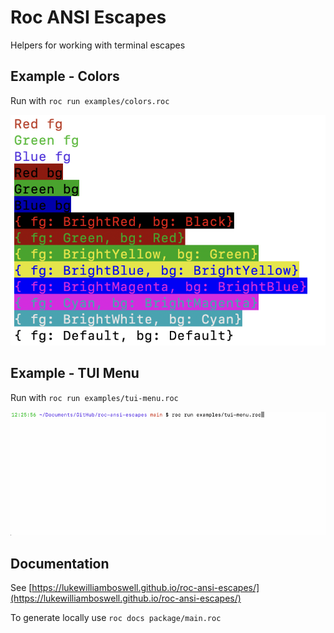 # Roc ANSI Escapes

Helpers for working with terminal escapes

## Example - Colors

Run with `roc run examples/colors.roc`

![example output showing colors](examples/colors.png)

## Example - TUI Menu

Run with `roc run examples/tui-menu.roc`

![example output showing colors](examples/tui-menu.gif)

## Documentation

See [https://lukewilliamboswell.github.io/roc-ansi-escapes/](https://lukewilliamboswell.github.io/roc-ansi-escapes/)

To generate locally use `roc docs package/main.roc`